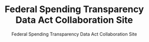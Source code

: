 ---
layout: resources-landing
title: "Federal Spending Transparency Data Act Collaboration Site"
subtitle: "Federal Spending Transparency Data Act Collaboration Site"
external_link: https://fedspendingtransparency.github.io/
filters: federal-financial-assistance cfr website external
---